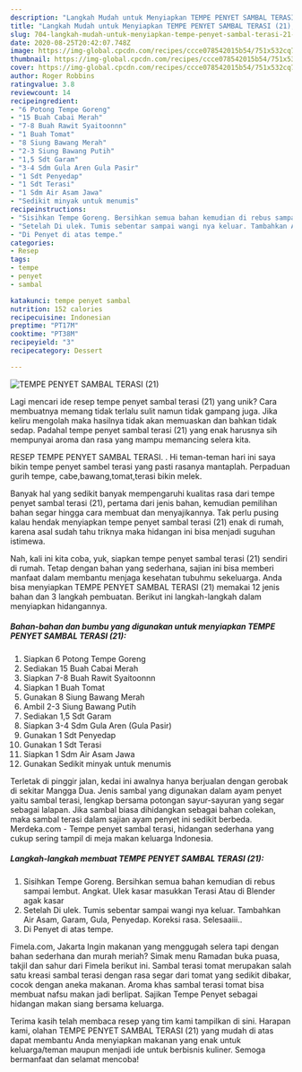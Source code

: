```yaml
---
description: "Langkah Mudah untuk Menyiapkan TEMPE PENYET SAMBAL TERASI (21), Menggugah Selera"
title: "Langkah Mudah untuk Menyiapkan TEMPE PENYET SAMBAL TERASI (21), Menggugah Selera"
slug: 704-langkah-mudah-untuk-menyiapkan-tempe-penyet-sambal-terasi-21-menggugah-selera
date: 2020-08-25T20:42:07.748Z
image: https://img-global.cpcdn.com/recipes/ccce078542015b54/751x532cq70/tempe-penyet-sambal-terasi-21-foto-resep-utama.jpg
thumbnail: https://img-global.cpcdn.com/recipes/ccce078542015b54/751x532cq70/tempe-penyet-sambal-terasi-21-foto-resep-utama.jpg
cover: https://img-global.cpcdn.com/recipes/ccce078542015b54/751x532cq70/tempe-penyet-sambal-terasi-21-foto-resep-utama.jpg
author: Roger Robbins
ratingvalue: 3.8
reviewcount: 14
recipeingredient:
- "6 Potong Tempe Goreng"
- "15 Buah Cabai Merah"
- "7-8 Buah Rawit Syaitoonnn"
- "1 Buah Tomat"
- "8 Siung Bawang Merah"
- "2-3 Siung Bawang Putih"
- "1,5 Sdt Garam"
- "3-4 Sdm Gula Aren Gula Pasir"
- "1 Sdt Penyedap"
- "1 Sdt Terasi"
- "1 Sdm Air Asam Jawa"
- "Sedikit minyak untuk menumis"
recipeinstructions:
- "Sisihkan Tempe Goreng. Bersihkan semua bahan kemudian di rebus sampai lembut. Angkat. Ulek kasar masukkan Terasi Atau di Blender agak kasar"
- "Setelah Di ulek. Tumis sebentar sampai wangi nya keluar. Tambahkan Air Asam, Garam, Gula, Penyedap. Koreksi rasa. Selesaaiii.."
- "Di Penyet di atas tempe."
categories:
- Resep
tags:
- tempe
- penyet
- sambal

katakunci: tempe penyet sambal 
nutrition: 152 calories
recipecuisine: Indonesian
preptime: "PT17M"
cooktime: "PT38M"
recipeyield: "3"
recipecategory: Dessert

---
```



![TEMPE PENYET SAMBAL TERASI (21)](https://img-global.cpcdn.com/recipes/ccce078542015b54/751x532cq70/tempe-penyet-sambal-terasi-21-foto-resep-utama.jpg)

Lagi mencari ide resep tempe penyet sambal terasi (21) yang unik? Cara membuatnya memang tidak terlalu sulit namun tidak gampang juga. Jika keliru mengolah maka hasilnya tidak akan memuaskan dan bahkan tidak sedap. Padahal tempe penyet sambal terasi (21) yang enak harusnya sih mempunyai aroma dan rasa yang mampu memancing selera kita.

RESEP TEMPE PENYET SAMBAL TERASI. . Hi teman-teman hari ini saya bikin tempe penyet sambel terasi yang pasti rasanya mantaplah. Perpaduan gurih tempe, cabe,bawang,tomat,terasi bikin melek.

Banyak hal yang sedikit banyak mempengaruhi kualitas rasa dari tempe penyet sambal terasi (21), pertama dari jenis bahan, kemudian pemilihan bahan segar hingga cara membuat dan menyajikannya. Tak perlu pusing kalau hendak menyiapkan tempe penyet sambal terasi (21) enak di rumah, karena asal sudah tahu triknya maka hidangan ini bisa menjadi suguhan istimewa.


Nah, kali ini kita coba, yuk, siapkan tempe penyet sambal terasi (21) sendiri di rumah. Tetap dengan bahan yang sederhana, sajian ini bisa memberi manfaat dalam membantu menjaga kesehatan tubuhmu sekeluarga. Anda bisa menyiapkan TEMPE PENYET SAMBAL TERASI (21) memakai 12 jenis bahan dan 3 langkah pembuatan. Berikut ini langkah-langkah dalam menyiapkan hidangannya.

<!--inarticleads1-->

##### Bahan-bahan dan bumbu yang digunakan untuk menyiapkan TEMPE PENYET SAMBAL TERASI (21):

1. Siapkan 6 Potong Tempe Goreng
1. Sediakan 15 Buah Cabai Merah
1. Siapkan 7-8 Buah Rawit Syaitoonnn
1. Siapkan 1 Buah Tomat
1. Gunakan 8 Siung Bawang Merah
1. Ambil 2-3 Siung Bawang Putih
1. Sediakan 1,5 Sdt Garam
1. Siapkan 3-4 Sdm Gula Aren (Gula Pasir)
1. Gunakan 1 Sdt Penyedap
1. Gunakan 1 Sdt Terasi
1. Siapkan 1 Sdm Air Asam Jawa
1. Gunakan Sedikit minyak untuk menumis


Terletak di pinggir jalan, kedai ini awalnya hanya berjualan dengan gerobak di sekitar Mangga Dua. Jenis sambal yang digunakan dalam ayam penyet yaitu sambal terasi, lengkap bersama potongan sayur-sayuran yang segar sebagai lalapan. Jika sambal biasa dihidangkan sebagai bahan colekan, maka sambal terasi dalam sajian ayam penyet ini sedikit berbeda. Merdeka.com - Tempe penyet sambal terasi, hidangan sederhana yang cukup sering tampil di meja makan keluarga Indonesia. 

<!--inarticleads2-->

##### Langkah-langkah membuat TEMPE PENYET SAMBAL TERASI (21):

1. Sisihkan Tempe Goreng. Bersihkan semua bahan kemudian di rebus sampai lembut. Angkat. Ulek kasar masukkan Terasi Atau di Blender agak kasar
1. Setelah Di ulek. Tumis sebentar sampai wangi nya keluar. Tambahkan Air Asam, Garam, Gula, Penyedap. Koreksi rasa. Selesaaiii..
1. Di Penyet di atas tempe.


Fimela.com, Jakarta Ingin makanan yang menggugah selera tapi dengan bahan sederhana dan murah meriah? Simak menu Ramadan buka puasa, takjil dan sahur dari Fimela berikut ini. Sambal terasi tomat merupakan salah satu kreasi sambal terasi dengan rasa segar dari tomat yang sedikit dibakar, cocok dengan aneka makanan. Aroma khas sambal terasi tomat bisa membuat nafsu makan jadi berlipat. Sajikan Tempe Penyet sebagai hidangan makan siang bersama keluarga. 

Terima kasih telah membaca resep yang tim kami tampilkan di sini. Harapan kami, olahan TEMPE PENYET SAMBAL TERASI (21) yang mudah di atas dapat membantu Anda menyiapkan makanan yang enak untuk keluarga/teman maupun menjadi ide untuk berbisnis kuliner. Semoga bermanfaat dan selamat mencoba!
